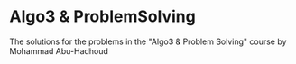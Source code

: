 # Algo3 & ProblemSolving
The solutions for the problems in the "Algo3 & Problem Solving" course by Mohammad Abu-Hadhoud
